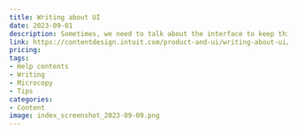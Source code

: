 ```yaml
---
title: Writing about UI
date: 2023-09-01
description: Sometimes, we need to talk about the interface to keep things clear. Here’s how to do it in ways that are conversational and simple.
link: https://contentdesign.intuit.com/product-and-ui/writing-about-ui/
pricing: 
tags: 
- Help contents
- Writing
- Microcopy
- Tips
categories: 
- Content
image: index_screenshot_2023-09-09.png
---
```

